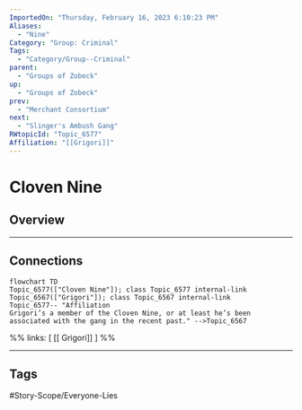 ```yaml
---
ImportedOn: "Thursday, February 16, 2023 6:10:23 PM"
Aliases:
  - "Nine"
Category: "Group: Criminal"
Tags:
  - "Category/Group--Criminal"
parent:
  - "Groups of Zobeck"
up:
  - "Groups of Zobeck"
prev:
  - "Merchant Consortium"
next:
  - "Slinger's Ambush Gang"
RWtopicId: "Topic_6577"
Affiliation: "[[Grigori]]"
---
```

# Cloven Nine
## Overview
---
## Connections
```mermaid
flowchart TD
Topic_6577(["Cloven Nine"]); class Topic_6577 internal-link
Topic_6567(["Grigori"]); class Topic_6567 internal-link
Topic_6577-- "Affiliation
​Grigori’s a member of the Cloven Nine, or at least he’s been associated with the gang in the recent past.​" -->Topic_6567
```
%%
links: [ [[ Grigori]] ]
%%


---
## Tags
#Story-Scope/Everyone-Lies

